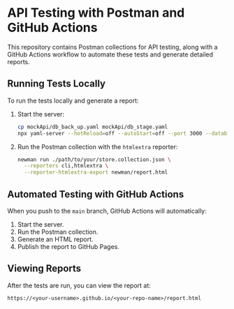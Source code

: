 # API Testing with Postman and GitHub Actions

This repository contains Postman collections for API testing, along with a GitHub Actions workflow to automate these tests and generate detailed reports.

## Running Tests Locally

To run the tests locally and generate a report:

1. Start the server:

   ```bash
   cp mockApi/db_back_up.yaml mockApi/db_stage.yaml
   npx yaml-server --hotReload=off --autoStart=off --port 3000 --database ./mockApi/db_stage.yaml
   ```

2. Run the Postman collection with the `htmlextra` reporter:

   ```bash
   newman run ./path/to/your/store.collection.json \
     --reporters cli,htmlextra \
     --reporter-htmlextra-export newman/report.html
   ```

## Automated Testing with GitHub Actions

When you push to the `main` branch, GitHub Actions will automatically:

1. Start the server.
2. Run the Postman collection.
3. Generate an HTML report.
4. Publish the report to GitHub Pages.

## Viewing Reports

After the tests are run, you can view the report at:

```
https://<your-username>.github.io/<your-repo-name>/report.html
```
